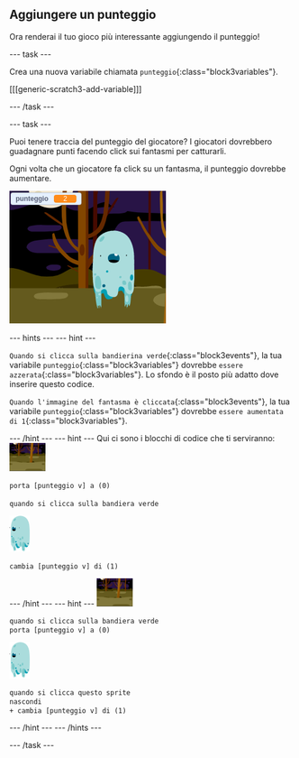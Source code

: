 ## Aggiungere un punteggio

Ora renderai il tuo gioco più interessante aggiungendo il punteggio!

--- task ---

Crea una nuova variabile chiamata `punteggio`{:class="block3variables"}.

[[[generic-scratch3-add-variable]]]

--- /task ---

--- task ---

Puoi tenere traccia del punteggio del giocatore? I giocatori dovrebbero guadagnare punti facendo click sui fantasmi per catturarli.

Ogni volta che un giocatore fa click su un fantasma, il punteggio dovrebbe aumentare.

![Aumentare il punteggio](images/ghost-score-test.png)

--- hints ---
 --- hint ---

`Quando si clicca sulla bandierina verde`{:class="block3events"}, la tua variabile `punteggio`{:class="block3variables"} dovrebbe `essere azzerata`{:class="block3variables"}. Lo sfondo è il posto più adatto dove inserire questo codice.

`Quando l'immagine del fantasma è cliccata`{:class="block3events"}, la tua variabile `punteggio`{:class="block3variables"} dovrebbe `essere aumentata di 1`{:class="block3variables"}.

--- /hint --- --- hint --- Qui ci sono i blocchi di codice che ti serviranno: ![icona scenario](images/ghost-backdrop.png)

```blocks3
porta [punteggio v] a (0)

quando si clicca sulla bandiera verde
```

![sprite del fantasma](images/ghost-sprite.png)

```blocks3
cambia [punteggio v] di (1)
```

--- /hint --- --- hint --- ![icona scenario](images/ghost-backdrop.png)

```blocks3
quando si clicca sulla bandiera verde
porta [punteggio v] a (0)
```

![sprite del fantasma](images/ghost-sprite.png)

```blocks3
quando si clicca questo sprite
nascondi
+ cambia [punteggio v] di (1)
```

--- /hint --- --- /hints ---

--- /task ---